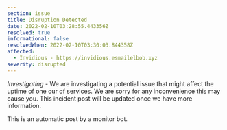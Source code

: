 ```yaml
---
section: issue
title: Disruption Detected
date: 2022-02-10T03:28:55.443356Z
resolved: true
informational: false
resolvedWhen: 2022-02-10T03:30:03.844358Z
affected:
  - Invidious - https://invidious.esmailelbob.xyz
severity: disrupted
---
```

*Investigating* - We are investigating a potential issue that might affect the uptime of one our of services. We are sorry for any inconvenience this may cause you. This incident post will be updated once we have more information.

This is an automatic post by a monitor bot.
        